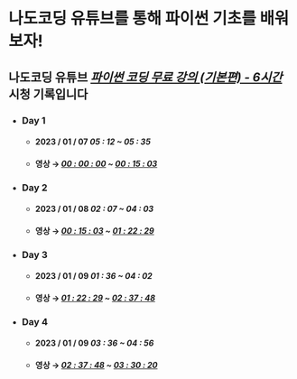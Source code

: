 # 나도코딩 유튜브를 통해 파이썬 기초를 배워보자!

## 나도코딩 유튜브 _[파이썬 코딩 무료 강의 (기본편) - 6시간](https://youtu.be/kWiCuklohdY)_ 시청 기록입니다

* ### **Day 1**
  * #### 2023 / 01 / 07 _05 : 12 ~ 05 : 35_ 
  * #### 영상 → **_[00 : 00 : 00](https://youtu.be/kWiCuklohdY?t=0) ~ [00 : 15 : 03](https://youtu.be/kWiCuklohdY?t=903)_**

* ### **Day 2**
  * #### 2023 / 01 / 08 _02 : 07 ~ 04 : 03_
  * #### 영상 → **_[00 : 15 : 03](https://youtu.be/kWiCuklohdY?t=903) ~ [01 : 22 : 29](https://youtu.be/kWiCuklohdY?t=4949)_**

* ### **Day 3**
  * #### 2023 / 01 / 09 _01 : 36 ~ 04 : 02_ 
  * #### 영상 → **_[01 : 22 : 29](https://youtu.be/kWiCuklohdY?t=4949) ~ [02 : 37 : 48](https://youtu.be/kWiCuklohdY?t=9468)_**

* ### **Day 4**
  * #### 2023 / 01 / 09 _03 : 36 ~ 04 : 56_ 
  * #### 영상 → **_[02 : 37 : 48](https://youtu.be/kWiCuklohdY?t=9468) ~ [03 : 30 : 20](https://youtu.be/kWiCuklohdY?t=12620)_**